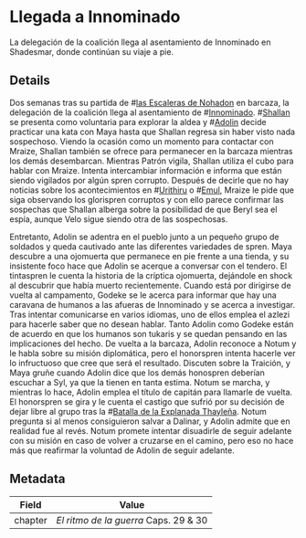 # Llegada a Innominado
La delegación de la coalición llega al asentamiento de Innominado en Shadesmar, donde continúan su viaje a pie.

## Details
Dos semanas tras su partida de #[las Escaleras de Nohadon](locations/nohadons-stairways) en barcaza, la delegación de la coalición llega al asentamiento de #[Innominado](locations/nameless). #[Shallan](characters/shallan) se presenta como voluntaria para explorar la aldea y #[Adolin](characters/adolin) decide practicar una kata con Maya hasta que Shallan regresa sin haber visto nada sospechoso. Viendo la ocasión como un momento para contactar con Mraize, Shallan también se ofrece para permanecer en la barcaza mientras los demás desembarcan. Mientras Patrón vigila, Shallan utiliza el cubo para hablar con Mraize. Intenta intercambiar información e informa que están siendo vigilados por algún spren corrupto. Después de decirle que no hay noticias sobre los acontecimientos en #[Urithiru](locations/urithiru) o #[Emul](locations/emul), Mraize le pide que siga observando los glorispren corruptos y con ello parece confirmar las sospechas que Shallan alberga sobre la posibilidad de que Beryl sea el espía, aunque Velo sigue siendo otra de las sospechosas.

Entretanto, Adolin se adentra en el pueblo junto a un pequeño grupo de soldados y queda cautivado ante las diferentes variedades de spren. Maya descubre a una ojomuerta que permanece en pie frente a una tienda, y su insistente foco hace que Adolin se acerque a conversar con el tendero. El tintaspren le cuenta la historia de la críptica ojomuerta, dejándole en shock al descubrir que había muerto recientemente. Cuando está por dirigirse de vuelta al campamento, Godeke se le acerca para informar que hay una caravana de humanos a las afueras de Innominado y se acerca a investigar. Tras intentar comunicarse en varios idiomas, uno de ellos emplea el azlezi para hacerle saber que no desean hablar. Tanto Adolin como Godeke están de acuerdo en que los humanos son tukaris y se quedan pensando en las implicaciones del hecho. De vuelta a la barcaza, Adolin reconoce a Notum y le habla sobre su misión diplomática, pero el honorspren intenta hacerle ver lo infructuoso que cree que será el resultado. Discuten sobre la Traición, y Maya gruñe cuando Adolin dice que los demás honospren deberían escuchar a Syl, ya que la tienen en tanta estima. Notum se marcha, y mientras lo hace, Adolin emplea el título de capitán para llamarle de vuelta. El honorspren se gira y le cuenta el castigo que sufrió por su decisión de dejar libre al grupo tras la #[Batalla de la Explanada Thayleña](events/the-battle-of-thaylen-field). Notum pregunta si al menos consiguieron salvar a Dalinar, y Adolin admite que en realidad fue al revés. Notum promete intentar disuadirle de seguir adelante con su misión en caso de volver a cruzarse en el camino, pero eso no hace más que reafirmar la voluntad de Adolin de seguir adelante.

## Metadata
| Field | Value |
| ----- | ----- |
| chapter | *El ritmo de la guerra* Caps. 29 & 30 |
